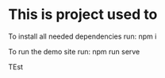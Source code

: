 # This is project used to 

To install all needed dependencies run:
npm i

To run the demo site run:
npm run serve

TEst

